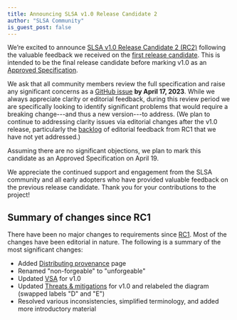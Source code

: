 ```yaml
---
title: Announcing SLSA v1.0 Release Candidate 2  
author: "SLSA Community"
is_guest_post: false
---
```


We’re excited to announce [SLSA v1.0 Release Candidate 2 (RC2)][RC2] following
the valuable feedback we received on the [first release candidate][RC1]. This is
intended to be the final release candidate before marking v1.0 as an [Approved
Specification].

We ask that all community members review the full specification and raise any
significant concerns as a [GitHub issue] **by April 17, 2023**. While we always
appreciate clarity or editorial feedback, during this review period we are
specifically looking to identify significant problems that would require a
breaking change---and thus a new version---to address. (We plan to continue to
addressing clarity issues via editorial changes after the v1.0 release,
particularly the [backlog] of editorial feedback from RC1 that we have not yet
addressed.)

Assuming there are no significant objections, we plan to mark this candidate as
an Approved Specification on April 19.

We appreciate the continued support and engagement from the SLSA community and
all early adopters who have provided valuable feedback on the previous release
candidate. Thank you for your contributions to the project!

[GitHub issue]: https://github.com/slsa-framework/slsa/issues
[RC1]: 2023-02-24-slsa-v1-rc.md
[RC2]: /spec/v1.0/
[backlog]: https://github.com/orgs/slsa-framework/projects/1/views/1
[Approved Specification]: /spec-stages#approved

## Summary of changes since RC1

There have been no major changes to requirements since [RC1]. Most of the
changes have been editorial in nature. The following is a summary of the most
significant changes:

-   Added [Distributing provenance](/spec/v1.0/distributing-provenance) page
-   Renamed "non-forgeable" to "unforgeable"
-   Updated [VSA](/verification_summary/v1) for v1.0
-   Updated [Threats & mitigations](/spec/v1.0/threats) for v1.0 and relabeled
    the diagram (swapped labels "D" and "E")
-   Resolved various inconsistencies, simplified terminology, and added more
    introductory material
